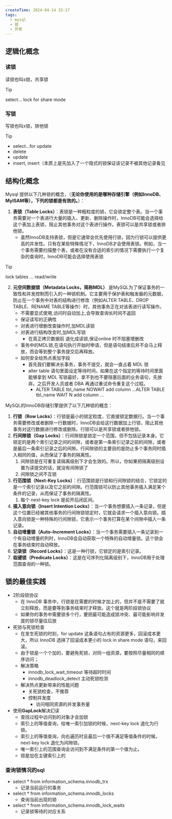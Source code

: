 ```yaml
---
createTime: 2024-04-14 15:17
tags:
  - mysql
  - 锁
  - 并发
---
```

## 逻辑化概念

### 读锁
读锁也叫s锁，共享锁

> [!tip]
> select... lock for share mode
### 写锁
写锁也叫x锁，排他锁

> [!tip]
> - select...for update
> - delete
> - update
> - insert, insert（本质上是先加入了一个隐式的锁保证该记录不被其他记录看见
## 结构化概念

Mysql 提供以下几种锁的概念，（**无论你使用的是哪种存储引擎（例如InnoDB、MyISAM等），下列的锁都是有效的。**）：
1. **表锁（Table Locks）**：表锁是一种粗粒度的锁，它会锁定整个表。当一个事务需要对一个表进行大量的插入、更新、删除操作时，InnoDB可能会选择给这个表加上表锁，阻止其他事务对这个表进行操作。表锁可以是共享锁或者排他锁。
	- 虽然InnoDB支持表锁，但是它通常会优先使用行锁，因为行锁可以提供更高的并发性。只有在某些特殊情况下，InnoDB才会使用表锁。例如，当一个事务需要扫描整个表，或者在没有合适的索引的情况下需要执行一个复杂的查询时，InnoDB可能会选择使用表锁

> [!tip]
> lock tables … read/write
	 
2. **元空间数据锁（Metadata Locks，简称MDL）** 是MySQL为了保证事务的一致性和并发控制而引入的一种锁机制。它主要用于保护表和触发器的元数据，防止在一个事务中对表的结构进行修改（例如ALTER TABLE、DROP TABLE、RENAME TABLE等操作）时，其他事务正在对该表进行读写操作。
	- 不需要显式使用,访问时自动加上,会导致查询长时间不返回
	- 保证读写的正确性
	- 对表进行增删改查操作时,加MDL读锁
	- 对表进行结构改变时,加MDL写锁
		- 在真正拷贝数据前 退化成读锁,保证online 时不阻塞增删改
	- 事务中的MDL锁,在语句执行开始时申请，但是语句结束后并不会马上释放，而会等到整个事务提交后再释放。
	- 如何安全给热点表加字段
		- 首先我们要解决长事务，事务不提交，就会一直占着 MDL 锁
		- alter table 语句里面设定等待时间，如果在这个指定的等待时间里面能够拿到 MDL 写锁最好，拿不到也不要阻塞后面的业务语句，先放弃。之后开发人员或者 DBA 再通过重试命令重复这个过程。
			- ALTER TABLE tbl_name NOWAIT add column ...ALTER TABLE tbl_name WAIT N add column ...

MySQL的InnoDB存储引擎提供了以下几种锁的概念：
1. **行锁（Row Locks）**：行锁是最小的锁定粒度，它直接锁定数据行。当一个事务需要修改或者删除一行数据时，InnoDB会给这行数据加上行锁，阻止其他事务对这行数据进行修改或删除。行锁可以是共享锁或者排他锁。
2. **行间隙锁（Gap Locks）**：行间隙锁是锁定一个范围，但不包括记录本身。它锁定的是两个索引记录之间的间隙，或者是第一条索引记录之前的间隙，或者是最后一条索引记录之后的间隙。行间隙锁的主要目的是防止多个事务同时插入相同的值，从而保证了事务的隔离性。
	1. 间隙锁是在可重复读隔离级别下才会生效的。所以，你如果把隔离级别设置为读提交的话，就没有间隙锁了
	2. 间隙锁之间不互锁
3. **行范围锁（Next-Key Locks）**：行范围锁是行锁和行间隙锁的结合，它锁定的是一个索引记录以及它之前的间隙。行范围锁可以防止其他事务插入满足某个条件的记录，从而保证了事务的隔离性。
	1. 每个 next-key lock 是前开后闭区间。
4. **插入意向锁（Insert Intention Locks）**：当一个事务想要插入一条记录，但是这个位置已经被其他事务的行间隙锁锁定时，它就会请求一个插入意向锁。插入意向锁是一种特殊的行间隙锁，它表示一个事务打算在某个间隙中插入一条记录。
5. **自动增量锁（Auto-Increment Locks）**：当一个事务需要插入一条记录到一个有自动增量的列时，InnoDB会自动获取一个特殊的自动增量锁。这个锁会在事务结束时自动释放。
6. **记录锁（Record Locks）**：这是一种行锁，它锁定的是索引记录。
7. **临键锁（Predicate Locks）**：这是在可序列化隔离级别下，InnoDB用于处理范围查询的一种锁。


## 锁的最佳实践
- 2阶段锁协议
	- 在 InnoDB 事务中，行锁是在需要的时候才加上的，但并不是不需要了就立刻释放，而是要等到事务结束时才释放。这个就是两阶段锁协议
	- 如果你的事务中需要锁多个行，要把最可能造成锁冲突、最可能影响并发度的锁尽量往后放
- 死锁与死锁检查
	- 在发生死锁的时刻，for update 这条语句占有的资源更多，回滚成本更大，所以 InnoDB 选择了回滚成本更小的 lock in share mode 语句，来回滚。
	- 由于锁是一个个加的，要避免死锁，对同一组资源，要按照尽量相同的顺序访问；
	- 解决策略
		- innodb_lock_wait_timeout 等待超时时间
		- innodb_deadlock_detect 主动死锁检测
	- 解决热点更新带来的性能问题
		- 关死锁检查，不推荐
		- 控制并发度
			 - 访问相同资源的并发事务量
- 使用**GapLock**解决幻读
	- 查找过程中访问到的对象才会加锁
	- 索引上的等值查询，给唯一索引加锁的时候，next-key lock 退化为行锁。
	- 索引上的等值查询，向右遍历时且最后一个值不满足等值条件的时候，next-key lock 退化为间隙锁。
	- 唯一索引上的范围查询会访问到不满足条件的第一个值为止。
	- 锁是加在主键索引上的
### 查询锁情况的sql
- select * from information_schema.innodb_trx
	- 记录当前运行的事务
- select * from information_schema.innodb_locks        
   - 查询当前出现的锁
- select * from information_schema.innodb_lock_waits
   - 记录锁等待的对应关系

